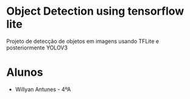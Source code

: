 # Object Detection using tensorflow lite

Projeto de detecção de objetos em imagens usando TFLite e posteriormente YOLOV3

# Alunos

  - Willyan Antunes -  4ºA

